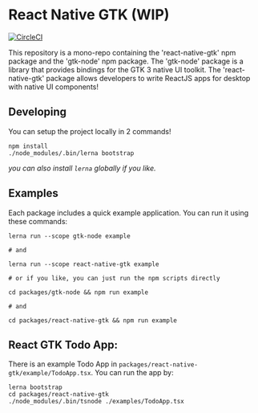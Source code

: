 # React Native GTK (WIP)
[![CircleCI](https://circleci.com/gh/Place1/react-native-gtk/tree/master.svg?style=shield)](https://circleci.com/gh/Place1/react-native-gtk/tree/master)

This repository is a mono-repo containing the 'react-native-gtk' npm package and the 'gtk-node' npm package.
The 'gtk-node' package is a library that provides bindings for the GTK 3 native UI toolkit.
The 'react-native-gtk' package allows developers to write ReactJS apps for desktop with native UI components!

## Developing
You can setup the project locally in 2 commands!
```
npm install
./node_modules/.bin/lerna bootstrap
```
_you can also install `lerna` globally if you like._

## Examples
Each package includes a quick example application. You can run it using these commands:
```
lerna run --scope gtk-node example

# and

lerna run --scope react-native-gtk example

# or if you like, you can just run the npm scripts directly

cd packages/gtk-node && npm run example

# and

cd packages/react-native-gtk && npm run example
```

## React GTK Todo App:
There is an example Todo App in `packages/react-native-gtk/example/TodoApp.tsx`.
You can run the app by:
```
lerna bootstrap
cd packages/react-native-gtk
./node_modules/.bin/tsnode ./examples/TodoApp.tsx
```
